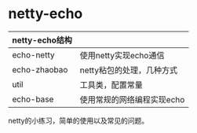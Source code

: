 # netty-echo



| netty-echo结构 |                            |
| -------------- | -------------------------- |
| echo-netty     | 使用netty实现echo通信      |
| echo-zhaobao   | netty粘包的处理，几种方式  |
| util           | 工具类，配置常量           |
| echo-base      | 使用常规的网络编程实现echo |

netty的小练习，简单的使用以及常见的问题。
